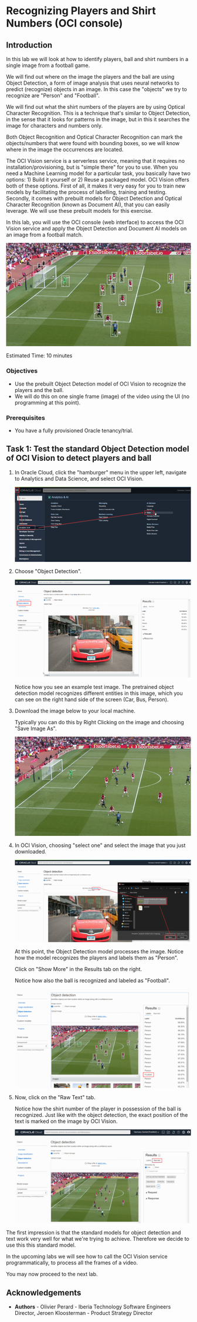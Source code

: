 # Recognizing Players and Shirt Numbers (OCI console)

<!--![Banner](images/banner.png)-->

## Introduction

In this lab we will look at how to identify players, ball and shirt numbers in a single image from a football game.

We will find out where on the image the players and the ball are using Object Detection, a form of image analysis that uses neural networks to predict (recognize) objects in an image. In this case the "objects" we try to recognize are "Person" and "Football".

We will find out what the shirt numbers of the players are by using Optical Character Recognition. This is a technique that's similar to Object Detection, in the sense that it looks for patterns in the image, but in this it searches the image for characters and numbers only.

Both Object Recognition and Optical Character Recognition can mark the objects/numbers that were found with bounding boxes, so we will know where in the image the occurrences are located.
 
The OCI Vision service is a serverless service, meaning that it requires no installation/provisioning, but is "simple there" for you to use. When you need a Machine Learning model for a particular task, you basically have two options: 1) Build it yourself or 2) Reuse a packaged model. OCI Vision offers both of these options. First of all, it makes it very easy for you to train new models by facilitating the process of labelling, training and testing. Secondly, it comes with prebuilt models for Object Detection and Optical Character Recognition (known as Document AI), that you can easily leverage. We will use these prebuilt models for this exercise.

In this lab, you will use the OCI console (web interface) to access the OCI Vision service and apply the Object Detection and Document AI models on an image from a football match. 

![Oracle Console SignIn](images/object-detection.png)

Estimated Time: 10 minutes

### Objectives
- Use the prebuilt Object Detection model of OCI Vision to recognize the players and the ball. 
- We will do this on one single frame (image) of the video using the UI (no programming at this point).

### Prerequisites
- You have a fully provisioned Oracle tenancy/trial.

## Task 1: Test the standard Object Detection model of OCI Vision to detect players and ball

1. In Oracle Cloud, click the "hamburger" menu in the upper left, navigate to Analytics and Data Science, and select OCI Vision.

	![Open OCI Vision](images/open-oci-vision.png)

2. Choose "Object Detection".

	![Open Object Detection](images/open-object-detection.png)

   Notice how you see an example test image. The pretrained object detection model recognizes different entities in this image, which you can see on the right hand side of the screen (Car, Bus, Person).

2. Download the image below to your local machine. 

   Typically you can do this by Right Clicking on the image and choosing "Save Image As".

	![Example image of football pitch](images/example-football-pitch-image.jpg)

3. In OCI Vision, choosing "select one" and select the image that you just downloaded.

	![Upload example image](images/upload-example-image.png)

   At this point, the Object Detection model processes the image.
   Notice how the model recognizes the players and labels them as "Person".

   Click on "Show More" in the Results tab on the right.

   Notice how also the ball is recognized and labeled as "Football".

   ![Result](images/result.png)

4. Now, click on the "Raw Text" tab.

   Notice how the shirt number of the player in possession of the ball is recognized. 
   Just like with the object detection, the exact position of the text is marked on the image by OCI Vision.

   ![Result](images/text.png)

The first impression is that the standard models for object detection and text work very well for what we're trying to achieve. Therefore we decide to use this this standard model.

In the upcoming labs we will see how to call the OCI Vision service programmatically, to process all the frames of a video.

You may now proceed to the next lab.

## Acknowledgements
* **Authors** - Olivier Perard - Iberia Technology Software Engineers Director, Jeroen Kloosterman - Product Strategy Director
